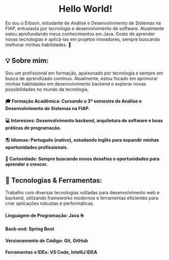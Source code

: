 
<div align="center">
  
# Hello World!

</div>

Eu sou o Érbson, estudante de Análise e Desenvolvimento de Sistemas na FIAP, entusiasta por tecnologia e desenvolvimento de software. Atualmente estou aprofundando meus conhecimentos em Java. Gosto de aprender novas tecnologias e aplicá-las em projetos inovadores, sempre buscando melhorar minhas habilidades. 🚀


## 💡 Sobre mim:

Sou um profissional em formação, apaixonado por tecnologia e sempre em busca de aprendizado contínuo. Atualmente, estou focado em aprimorar minhas habilidades em desenvolvimento backend e explorar novas possibilidades no mundo da tecnologia.

#### 🎓 Formação Acadêmica: Cursando o 3º semestre de Análise e Desenvolvimento de Sistemas na FIAP.

#### 💻 Interesses: Desenvolvimento backend, arquitetura de software e boas práticas de programação.

#### 🌎 Idiomas: Português (nativo), estudando inglês para expandir minhas oportunidades profissionais.

#### 📘 Curiosidade: Sempre buscando novos desafios e oportunidades para aprender e crescer.


## 🚀 Tecnologias & Ferramentas:

Trabalho com diversas tecnologias voltadas para desenvolvimento web e backend, utilizando frameworks modernos e ferramentas eficientes para criar aplicações robustas e performáticas.

#### Linguagem de Programação: Java ☕

#### Back-end: Spring Boot

#### Versionamento de Código: Git, GitHub

#### Ferramentas e IDEs: VS Code, IntelliJ IDEA
